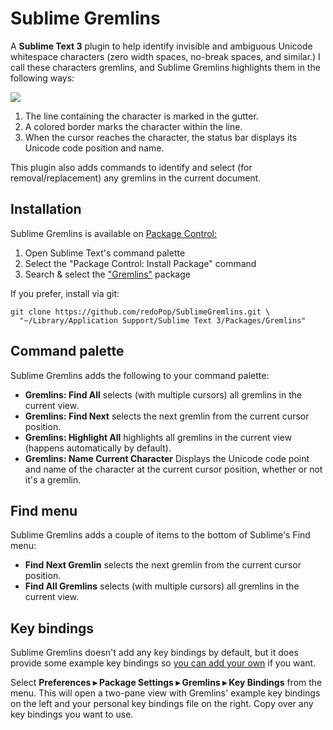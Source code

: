 # Sublime Gremlins
A **Sublime Text 3** plugin to help identify invisible and ambiguous Unicode whitespace characters (zero width spaces, no-break spaces, and similar.) I call these characters gremlins, and Sublime Gremlins highlights them in the following ways:

![](doc-images/screenshot.png)

1. The line containing the character is marked in the gutter.
2. A colored border marks the character within the line.
3. When the cursor reaches the character, the status bar displays its Unicode code position and name.

This plugin also adds commands to identify and select (for removal/replacement) any gremlins in the current document.

## Installation
Sublime Gremlins is available on [Package Control:](https://packagecontrol.io/)

1. Open Sublime Text's command palette
2. Select the "Package Control: Install Package" command
3. Search & select the ["Gremlins"](https://packagecontrol.io/packages/Gremlins) package

If you prefer, install via git:
```
git clone https://github.com/redoPop/SublimeGremlins.git \
  "~/Library/Application Support/Sublime Text 3/Packages/Gremlins"
```

## Command palette
Sublime Gremlins adds the following to your command palette:

* **Gremlins: Find All** selects (with multiple cursors) all gremlins in the current view.
* **Gremlins: Find Next** selects the next gremlin from the current cursor position.
* **Gremlins: Highlight All** highlights all gremlins in the current view (happens automatically by default).
* **Gremlins: Name Current Character** Displays the Unicode code point and name of the character at the current cursor position, whether or not it's a gremlin.

## Find menu
Sublime Gremlins adds a couple of items to the bottom of Sublime's Find menu:

* **Find Next Gremlin** selects the next gremlin from the current cursor position.
* **Find All Gremlins** selects (with multiple cursors) all gremlins in the current view.

## Key bindings
Sublime Gremlins doesn't add any key bindings by default, but it does provide some example key bindings so [you can add your own](http://docs.sublimetext.info/en/latest/reference/key_bindings.html) if you want.

Select **Preferences ▸ Package Settings ▸ Gremlins ▸ Key Bindings** from the menu. This will open a two-pane view with Gremlins' example key bindings on the left and your personal key bindings file on the right. Copy over any key bindings you want to use.
